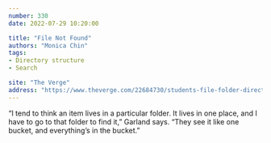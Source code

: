 ```yaml
---
number: 330
date: 2022-07-29 10:20:00

title: "File Not Found"
authors: "Monica Chin"
tags:
- Directory structure
- Search

site: "The Verge"
address: "https://www.theverge.com/22684730/students-file-folder-directory-structure-education-gen-z"
---
```


“I tend to think an item lives in a particular folder. It lives in one place, and I have to go to that folder to find it,” Garland says. “They see it like one bucket, and everything’s in the bucket.”